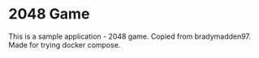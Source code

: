 # 2048 Game

This is a sample application - 2048 game. Copied from bradymadden97. Made for trying docker compose.